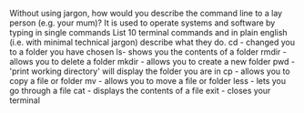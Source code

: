 Without using jargon, how would you describe the command line to a lay person (e.g. your mum)?
It is used to operate systems and software by typing in single commands
List 10 terminal commands and in plain english (i.e. with minimal technical jargon) describe what they do.
cd - changed you to a folder you have chosen
ls- shows you the contents of a folder
rmdir - allows you to delete a folder
mkdir - allows you to create a new folder
pwd - 'print working directory' will display the folder you are in
cp - allows you to copy a file or folder
mv - allows you to move a file or folder
less - lets you go through a file
cat - displays the contents of a file
exit - closes your terminal
